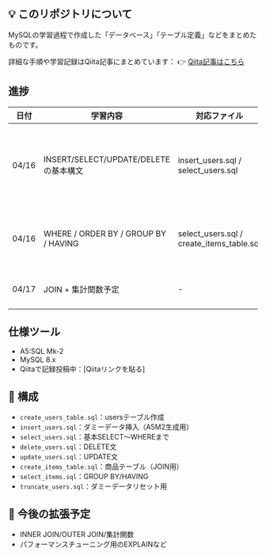 ## 💡 このリポジトリについて

MySQLの学習過程で作成した「データベース」「テーブル定義」などをまとめたものです。

詳細な手順や学習記録はQiita記事にまとめています：
👉 [Qiita記事はこちら](https://qiita.com/suica1010/items/xxxxx)

## 進捗
| 日付 | 学習内容 | 対応ファイル | 備考 |
|------|----------|----------------|------|
| 04/16 | INSERT/SELECT/UPDATE/DELETEの基本構文 | insert_users.sql / select_users.sql | Qiita記事あり（リンク下記） |
| 04/16 | WHERE / ORDER BY / GROUP BY / HAVING | select_users.sql / create_items_table.sql | 集計・条件付き取得 |
| 04/17 | JOIN + 集計関数予定 | - | 次記事予定 |

## 仕様ツール
- A5:SQL Mk-2
- MySQL 8.x
- Qiitaで記録投稿中：[Qiitaリンクを貼る]

## 📂 構成

- `create_users_table.sql`：usersテーブル作成
- `insert_users.sql`：ダミーデータ挿入（A5M2生成用）
- `select_users.sql`：基本SELECT〜WHEREまで
- `delete_users.sql`：DELETE文
- `update_users.sql`：UPDATE文
- `create_items_table.sql`：商品テーブル（JOIN用）
- `select_items.sql`：GROUP BY/HAVING
- `truncate_users.sql`：ダミーデータリセット用

## 🧠 今後の拡張予定

- INNER JOIN/OUTER JOIN/集計関数
- パフォーマンスチューニング用のEXPLAINなど
